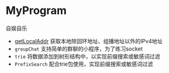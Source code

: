 # MyProgram

自娱自乐


- [getLocalAddr](https://github.com/hemingyuan/MyProgram/tree/master/PrefixSearch) 获取本地除回环地址、组播地址以外的IPv4地址
- `groupChat` 支持简单的群聊的小程序，为了练习socket
- `trie` 将数据添加到树形结构中，以实现前缀搜索或敏感词过滤
- `PrefixSearch` 配合trie包使用，实现前缀搜索或敏感词过滤
